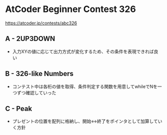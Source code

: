 # AtCoder Beginner Contest 326

<https://atcoder.jp/contests/abc326>

## A - 2UP3DOWN

- 入力XYの値に応じて出力方式が変化するため、その条件を表現できれば良い

## B - 326-like Numbers

- コンテスト中は各桁の値を取得、条件判定する関数を用意してwhileでNを一つずつ確認していった

## C - Peak

- プレゼントの位置を配列に格納し、開始<->終了をポインタとして加算していく方針
